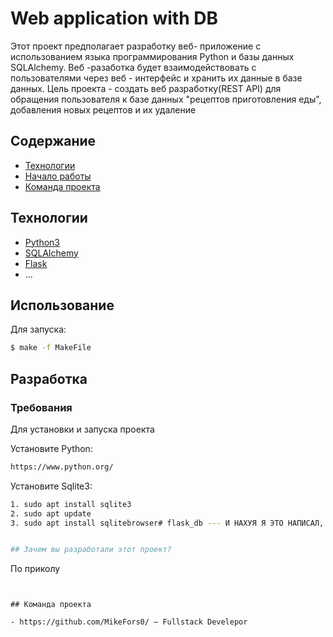 # Web application with DB
Этот проект предполагает разработку веб- приложение с использованием языка программирования Python и базы данных SQLAlchemy. Веб -разаботка будет взаимодействовать с пользователями через веб - интерфейс и хранить их данные в базе данных. Цель проекта - создать веб разработку(REST API) для обращения пользователя к базе данных "рецептов приготовления еды", добавления новых рецептов и их удаление  
## Содержание
- [Технологии](#технологии)
- [Начало работы](#начало-работы)
- [Команда проекта](#команда-проекта)

## Технологии
- [Python3](https://www.python.org/)
- [SQLAlchemy](https://www.sqlalchemy.org/)
- [Flask](https://flask.palletsprojects.com/en/3.0.x/)
- ...

## Использование

Для запуска:
```sh
$ make -f MakeFile 
```

## Разработка

### Требования
Для установки и запуска проекта

Установите Python:
```sh
https://www.python.org/
```
Установите Sqlite3:

```sh
1. sudo apt install sqlite3
2. sudo apt update
3. sudo apt install sqlitebrowser# flask_db --- И НАХУЯ Я ЭТО НАПИСАЛ, ЕСЛИ ЭТО НЕ РАБОТАЕТ, Я В АХУЕ


## Зачем вы разработали этот проект?
```
По приколу
```


## Команда проекта

- https://github.com/MikeFors0/ — Fullstack Develepor
